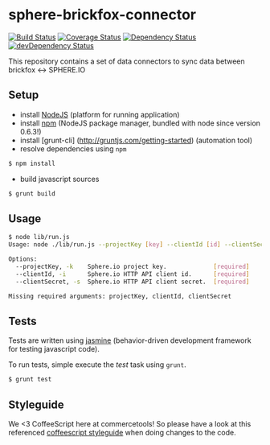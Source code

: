 sphere-brickfox-connector
=========================

[![Build Status](https://travis-ci.org/sphereio/sphere-brickfox-connector.png?branch=master)](https://travis-ci.org/sphereio/sphere-brickfox-connector) [![Coverage Status](https://coveralls.io/repos/sphereio/sphere-brickfox-connector/badge.png)](https://coveralls.io/r/sphereio/sphere-brickfox-connector) [![Dependency Status](https://david-dm.org/sphereio/sphere-brickfox-connector.png?theme=shields.io)](https://david-dm.org/sphereio/sphere-brickfox-connector) [![devDependency Status](https://david-dm.org/sphereio/sphere-brickfox-connector/dev-status.png?theme=shields.io)](https://david-dm.org/sphereio/sphere-brickfox-connector#info=devDependencies)

This repository contains a set of data connectors to sync data between brickfox &lt;-> SPHERE.IO

## Setup

* install [NodeJS](http://support.sphere.io/knowledgebase/articles/307722-install-nodejs-and-get-a-component-running) (platform for running application) 
* install [npm]((http://gruntjs.com/getting-started)) (NodeJS package manager, bundled with node since version 0.6.3!)
* install [grunt-cli] (http://gruntjs.com/getting-started) (automation tool)
*  resolve dependencies using `npm`
```bash
$ npm install
```
* build javascript sources
```bash
$ grunt build
```

## Usage
```bash
$ node lib/run.js
Usage: node ./lib/run.js --projectKey [key] --clientId [id] --clientSecret [secret]

Options:
  --projectKey, -k    Sphere.io project key.             [required]
  --clientId, -i      Sphere.io HTTP API client id.      [required]
  --clientSecret, -s  Sphere.io HTTP API client secret.  [required]

Missing required arguments: projectKey, clientId, clientSecret
```

## Tests
Tests are written using [jasmine](http://pivotal.github.io/jasmine/) (behavior-driven development framework for testing javascript code).

To run tests, simple execute the *test* task using `grunt`.
```bash
$ grunt test
```

## Styleguide
We <3 CoffeeScript here at commercetools! So please have a look at this referenced [coffeescript styleguide](https://github.com/polarmobile/coffeescript-style-guide) when doing changes to the code.
